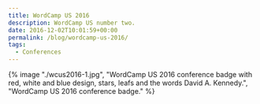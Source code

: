 ```yaml
---
title: WordCamp US 2016
description: WordCamp US number two.
date: 2016-12-02T10:01:59+00:00
permalink: /blog/wordcamp-us-2016/
tags:
  - Conferences
---
```


{% image "./wcus2016-1.jpg", "WordCamp US 2016 conference badge with red, white and blue design, stars, leafs and the words David A. Kennedy.", "WordCamp US 2016 conference badge." %}

